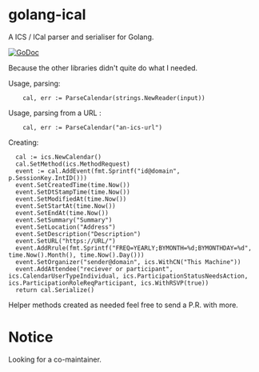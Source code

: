 # golang-ical
A  ICS / ICal parser and serialiser for Golang.

[![GoDoc](https://godoc.org/github.com/arran4/golang-ical?status.svg)](https://godoc.org/github.com/arran4/golang-ical)

Because the other libraries didn't quite do what I needed.

Usage, parsing:
```golang
    cal, err := ParseCalendar(strings.NewReader(input))

```

Usage, parsing from a URL :
```golang
    cal, err := ParseCalendar("an-ics-url")
```

Creating:
```golang
  cal := ics.NewCalendar()
  cal.SetMethod(ics.MethodRequest)
  event := cal.AddEvent(fmt.Sprintf("id@domain", p.SessionKey.IntID()))
  event.SetCreatedTime(time.Now())
  event.SetDtStampTime(time.Now())
  event.SetModifiedAt(time.Now())
  event.SetStartAt(time.Now())
  event.SetEndAt(time.Now())
  event.SetSummary("Summary")
  event.SetLocation("Address")
  event.SetDescription("Description")
  event.SetURL("https://URL/")
  event.AddRrule(fmt.Sprintf("FREQ=YEARLY;BYMONTH=%d;BYMONTHDAY=%d", time.Now().Month(), time.Now().Day()))
  event.SetOrganizer("sender@domain", ics.WithCN("This Machine"))
  event.AddAttendee("reciever or participant", ics.CalendarUserTypeIndividual, ics.ParticipationStatusNeedsAction, ics.ParticipationRoleReqParticipant, ics.WithRSVP(true))
  return cal.Serialize()
```

Helper methods created as needed feel free to send a P.R. with more.

# Notice

Looking for a co-maintainer.
